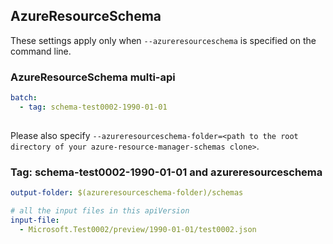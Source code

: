 ## AzureResourceSchema

These settings apply only when `--azureresourceschema` is specified on the command line.

### AzureResourceSchema multi-api

``` yaml $(azureresourceschema) && $(multiapi)
batch:
  - tag: schema-test0002-1990-01-01
  
```

Please also specify `--azureresourceschema-folder=<path to the root directory of your azure-resource-manager-schemas clone>`.

### Tag: schema-test0002-1990-01-01 and azureresourceschema

``` yaml $(tag) == 'schema-test0002-1990-01-01' && $(azureresourceschema)
output-folder: $(azureresourceschema-folder)/schemas

# all the input files in this apiVersion
input-file:
  - Microsoft.Test0002/preview/1990-01-01/test0002.json
```
